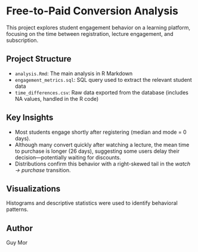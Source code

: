 # Free-to-Paid Conversion Analysis

This project explores student engagement behavior on a learning platform, focusing on the time between registration, lecture engagement, and subscription.

## Project Structure

- `analysis.Rmd`: The main analysis in R Markdown
- `engagement_metrics.sql`: SQL query used to extract the relevant student data
- `time_differences.csv`: Raw data exported from the database (includes NA values, handled in the R code)

## Key Insights

- Most students engage shortly after registering (median and mode = 0 days).
- Although many convert quickly after watching a lecture, the mean time to purchase is longer (26 days), suggesting some users delay their decision—potentially waiting for discounts.
- Distributions confirm this behavior with a right-skewed tail in the *watch → purchase* transition.

## Visualizations

Histograms and descriptive statistics were used to identify behavioral patterns.

## Author

Guy Mor
